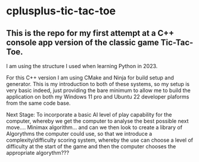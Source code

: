 # cplusplus-tic-tac-toe

## This is the repo for my first attempt at a C++ console app version of the classic game Tic-Tac-Toe.

I am using the structure I used when learning Python in 2023.

For this C++ version I am using CMake and Ninja for build setup and generator. This is my introduction to both of these systems, so my setup is very basic indeed, just providing the bare minimum to allow me to build the application on both my Windows 11 pro and Ubuntu 22 developer plaforms from the same code base.

Next Stage: To incorporate a basic AI level of play capability for the computer, whereby we get the computer to analyse the best possible next move.... Minimax algorithm... and can we then look to create a library of Algorythms the computer could use, so that we introduce a complexity/difficulty scoring system, whereby the use can choose a level of difficulty at the start of the game and then the computer chooses the appropriate algorythm???
